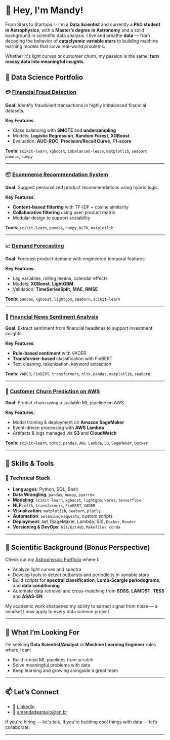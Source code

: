 # 🌌 Hey, I'm Mandy!
From Stars to Startups ✨
I'm a **Data Scientist** and currently a **PhD student in Astrophysics**, with a **Master’s degree in Astronomy** and a solid background in scientific data analysis. 
I live and breathe **data** — from decoding the behavior of **cataclysmic variable stars** to building machine learning models that solve real-world problems.

Whether it's light curves or customer churn, my passion is the same: **turn messy data into meaningful insights**.



## 🚀 Data Science Portfolio

### 💳 [Financial Fraud Detection](https://github.com/astromandy/Financial-Fraud-Detection-Project)
**Goal**: Identify fraudulent transactions in highly imbalanced financial datasets.

**Key Features**:
- Class balancing with **SMOTE** and **undersampling**
- Models: **Logistic Regression**, **Random Forest**, **XGBoost**
- Evaluation: **AUC-ROC**, **Precision/Recall Curve**, **F1-score**

**Tools**: `scikit-learn`, `xgboost`, `imbalanced-learn`, `matplotlib`, `seaborn`, `pandas`, `numpy`

---

### 📦 [Ecommerce Recommendation System](https://github.com/astromandy/Ecommerce-Recommendation-System)
**Goal**: Suggest personalized product recommendations using hybrid logic.

**Key Features**:
- **Content-based filtering** with TF-IDF + cosine similarity
- **Collaborative filtering** using user-product matrix
- Modular design to support scalability

**Tools**: `scikit-learn`, `pandas`, `numpy`, `NLTK`, `matplotlib`

---

### 📈 [Demand Forecasting](https://github.com/astromandy/Demand-Forecasting-Project)
**Goal**: Forecast product demand with engineered temporal features.

**Key Features**:
- Lag variables, rolling means, calendar effects
- Models: **XGBoost**, **LightGBM**
- Validation: **TimeSeriesSplit**, **MAE**, **RMSE**

**Tools**: `pandas`, `xgboost`, `lightgbm`, `seaborn`, `scikit-learn`

---

### 📰 [Financial News Sentiment Analysis](https://github.com/astromandy/Financial-News-Sentiment-Analysis)
**Goal**: Extract sentiment from financial headlines to support investment insights.

**Key Features**:
- **Rule-based sentiment** with VADER
- **Transformer-based** classification with FinBERT
- Text cleaning, tokenization, keyword extraction

**Tools**: `VADER`, `FinBERT`, `transformers`, `nltk`, `pandas`, `matplotlib`, `seaborn`

---

### 🔁 [Customer Churn Prediction on AWS](https://github.com/astromandy/Customer-Churn-AWS)
**Goal**: Predict churn using a scalable ML pipeline on AWS.

**Key Features**:
- Model training & deployment on **Amazon SageMaker**
- Event-driven processing with **AWS Lambda**
- Artifacts & logs managed via **S3** and **CloudWatch**

**Tools**: `scikit-learn`, `boto3`, `pandas`, `AWS Lambda`, `S3`, `SageMaker`, `Docker`

---

## 🧠 Skills & Tools

### 🔧 Technical Stack

- **Languages**: Python, SQL, Bash
- **Data Wrangling**: `pandas`, `numpy`, `pyarrow`
- **Modeling**: `scikit-learn`, `xgboost`, `lightgbm`, `keras`, `tensorflow`
- **NLP**: `nltk`, `transformers`, `FinBERT`, `VADER`
- **Visualization**: `matplotlib`, `seaborn`, `plotly`
- **Automation**: `Selenium`, `Requests`, custom scripts
- **Deployment**: `AWS` (SageMaker, Lambda, S3), `Docker`, `Render`
- **Versioning & DevOps**: `Git/GitHub`, `Makefiles`, `conda`

---

## 🔬 Scientific Background (Bonus Perspective)

Check out my [Astrophysics Portfolio](https://github.com/astromandy/Astrophysics-Portfolio) where I:

- Analyze light curves and spectra
- Develop tools to detect outbursts and periodicity in variable stars
- Build scripts for **spectral classification**, **Lomb-Scargle periodograms**, and **data conditioning**
- Automate data retrieval and cross-matching from **SDSS**, **LAMOST**, **TESS** and **ASAS-SN**

My academic work sharpened my ability to extract signal from noise — a mindset I now apply to every data science project.

---

## 🎯 What I’m Looking For

I’m seeking **Data Scientist/Analyst** or **Machine Learning Engineer** roles where I can:
- Build robust ML pipelines from scratch  
- Solve meaningful problems with data  
- Keep learning and growing alongside a great team

---

## 📫 Let’s Connect

- 💼 [LinkedIn](https://www.linkedin.com/in/amanda-silva-de-araujo-a8660635a/)
- 📧 amandadearaujo@on.br

If you're hiring — let's talk. If you're building cool things with data — let’s collaborate.

---

